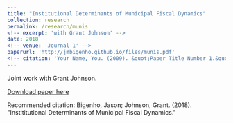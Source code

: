 ```yaml
---
title: "Institutional Determinants of Municipal Fiscal Dynamics"
collection: research
permalink: /research/munis
<!-- excerpt: 'with Grant Johnson' -->
date: 2018
<!-- venue: 'Journal 1' -->
paperurl: 'http://jmbigenho.github.io/files/munis.pdf'
<!-- citation: 'Your Name, You. (2009). &quot;Paper Title Number 1.&quot; <i>Journal 1</i>. 1(1).' -->
---
```

Joint work with Grant Johnson.

[Download paper here](http://academicpages.github.io/files/paper1.pdf)

Recommended citation: Bigenho, Jason; Johnson,
Grant. (2018). "Instititutional Determinants of Municipal Fiscal Dynamics."
